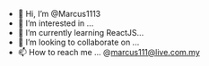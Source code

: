- 👋 Hi, I’m @Marcus1113
- 👀 I’m interested in ...
- 🌱 I’m currently learning ReactJS...
- 💞️ I’m looking to collaborate on ...
- 📫 How to reach me ... @marcus111@live.com.my

<!---
Marcus1113/Marcus1113 is a ✨ special ✨ repository because its `README.md` (this file) appears on your GitHub profile.
You can click the Preview link to take a look at your changes.
--->

